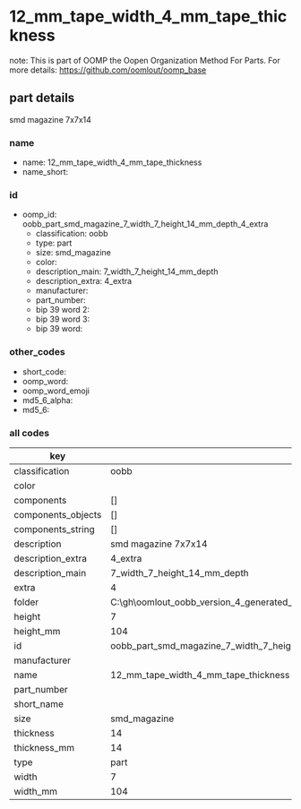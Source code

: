 # 12_mm_tape_width_4_mm_tape_thickness  

note: This is part of OOMP the Oopen Organization Method For Parts. For more details: https://github.com/oomlout/oomp_base

##  part details



smd magazine 7x7x14

### name
* name: 12_mm_tape_width_4_mm_tape_thickness
* name_short: 
### id
* oomp_id: oobb_part_smd_magazine_7_width_7_height_14_mm_depth_4_extra
  * classification: oobb
  * type: part
  * size: smd_magazine
  * color: 
  * description_main: 7_width_7_height_14_mm_depth
  * description_extra: 4_extra
  * manufacturer: 
  * part_number: 
  * bip 39 word 2: 
  * bip 39 word 3: 
  * bip 39 word: 

### other_codes
* short_code: 
* oomp_word: 
* oomp_word_emoji 
* md5_6_alpha: 
* md5_6: 









### all codes 
| key | value |  
| --- | --- |  
| classification | oobb |  
| color |  |  
| components | [] |  
| components_objects | [] |  
| components_string | [] |  
| description | smd magazine 7x7x14 |  
| description_extra | 4_extra |  
| description_main | 7_width_7_height_14_mm_depth |  
| extra | 4 |  
| folder | C:\gh\oomlout_oobb_version_4_generated_parts\things\oobb_part_smd_magazine_7_width_7_height_14_mm_depth_4_extra |  
| height | 7 |  
| height_mm | 104 |  
| id | oobb_part_smd_magazine_7_width_7_height_14_mm_depth_4_extra |  
| manufacturer |  |  
| name | 12_mm_tape_width_4_mm_tape_thickness |  
| part_number |  |  
| short_name |  |  
| size | smd_magazine |  
| thickness | 14 |  
| thickness_mm | 14 |  
| type | part |  
| width | 7 |  
| width_mm | 104 |  
